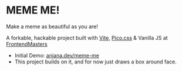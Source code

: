 # MEME ME!

Make a meme as beautiful as you are!

A forkable, hackable project built with [Vite](https://vitejs.dev),
[Pico.css](https://picocss.com) & Vanilla JS at
[FrontendMasters](https://frontendmasters.com)

- Initial Demo: [anjana.dev/meme-me](https://anjana.dev/meme-me)
- This project builds on it, and for now just draws a box around face.


